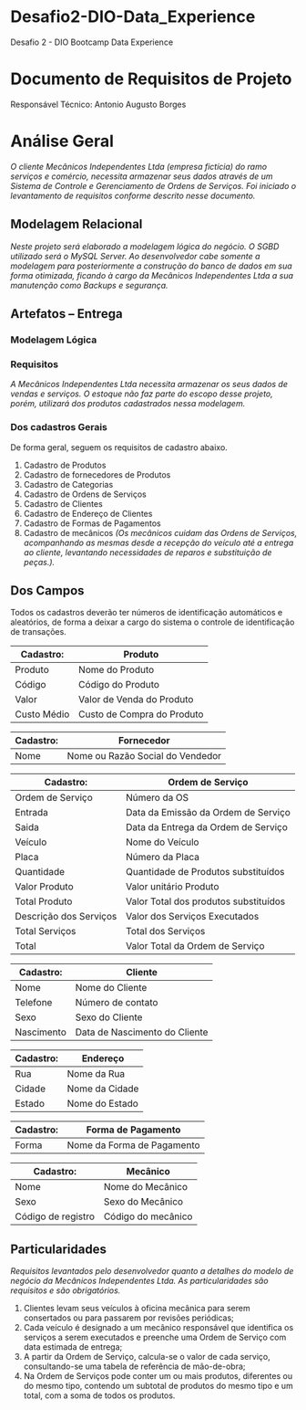 # Desafio2-DIO-Data_Experience
Desafio 2 - DIO Bootcamp Data Experience
 #  Documento de Requisitos de Projeto  

Responsável Técnico: Antonio Augusto Borges


#  Análise Geral

*O cliente Mecânicos Independentes Ltda (empresa fictícia) do ramo serviços e comércio, necessita armazenar seus dados através de um Sistema de Controle e Gerenciamento de Ordens de Serviços. Foi iniciado o levantamento de requisitos conforme descrito nesse documento.*


##  Modelagem Relacional

*Neste projeto será elaborado a modelagem lógica do negócio. O SGBD utilizado será o MySQL Server. Ao desenvolvedor cabe somente a modelagem para posteriormente a construção do banco de dados em sua forma otimizada, ficando à cargo da Mecânicos Independentes Ltda a sua manutenção como Backups e segurança.*


##  Artefatos – Entrega

###  Modelagem Lógica

###  Requisitos

*A Mecânicos Independentes Ltda necessita armazenar os seus dados de vendas e serviços. O estoque não faz parte do escopo desse projeto, porém, utilizará dos produtos cadastrados nessa modelagem.*

###  Dos cadastros Gerais

De forma geral, seguem os requisitos de cadastro abaixo.
1.  Cadastro de Produtos
2.  Cadastro de fornecedores de Produtos
3.  Cadastro de Categorias
4.  Cadastro de Ordens de Serviços
5.  Cadastro de Clientes
6.  Cadastro de Endereço de Clientes
7.  Cadastro de Formas de Pagamentos
8.  Cadastro de mecânicos *(Os mecânicos cuidam das Ordens de Serviços, acompanhando as mesmas desde a recepção do veículo até a entrega ao cliente, levantando necessidades de reparos e substituição de peças.).*

##  Dos Campos

Todos os cadastros deverão ter números de identificação automáticos e aleatórios, de forma a deixar a cargo do sistema o controle de identificação de transações.

| Cadastro: |	Produto |
|---|---|
| Produto |	Nome do Produto |
| Código | Código do Produto |
| Valor | Valor de Venda do Produto |
| Custo Médio |	Custo de Compra do Produto |

| Cadastro: |	Fornecedor |
|---|---|
| Nome |	Nome ou Razão Social do Vendedor |

| Cadastro: |	Ordem de Serviço |
|---|---|
| Ordem de Serviço | 	Número da OS |
| Entrada |	Data da Emissão da Ordem de Serviço |
| Saida |	Data da Entrega da Ordem de Serviço |
| Veículo |	Nome do Veículo |
| Placa |	Número da Placa |
| Quantidade |	Quantidade de Produtos substituídos |
| Valor Produto |	Valor unitário Produto |
| Total Produto |	Valor Total dos produtos substituídos |
| Descrição dos Serviços |	Valor dos Serviços Executados |
| Total Serviços |	Total dos Serviços |
| Total |	Valor Total da Ordem de Serviço

| Cadastro: |	Cliente |
|---|---|
| Nome | Nome do Cliente |
| Telefone | Número de contato |
| Sexo | Sexo do Cliente |
| Nascimento | Data de Nascimento do Cliente |


| Cadastro: |	Endereço |
|---|---|
| Rua |	Nome da Rua |
| Cidade | Nome da Cidade |
| Estado | Nome do Estado |

| Cadastro: | Forma de Pagamento |
|---|---|
| Forma |	Nome da Forma de Pagamento |

| Cadastro: |	Mecânico |
|---|---|
| Nome | Nome do Mecânico |
| Sexo | Sexo do Mecânico |
| Código de registro | Código do mecânico |

##  Particularidades

*Requisitos levantados pelo desenvolvedor quanto a detalhes do modelo de negócio da Mecânicos Independentes Ltda. As particularidades são requisitos e são obrigatórios.*

1.  Clientes levam seus veículos à oficina mecânica para serem consertados ou para passarem por revisões periódicas;
2.  Cada veículo é designado a um mecânico responsável que identifica os serviços a serem executados e preenche uma Ordem de Serviço com data estimada de entrega;
3.  A partir da Ordem de Serviço, calcula-se o valor de cada serviço, consultando-se uma tabela de referência de mão-de-obra;
4.  Na Ordem de Serviços pode conter um ou mais produtos, diferentes ou do mesmo tipo, contendo um subtotal de produtos do mesmo tipo e um total, com a soma de todos os produtos.






 
